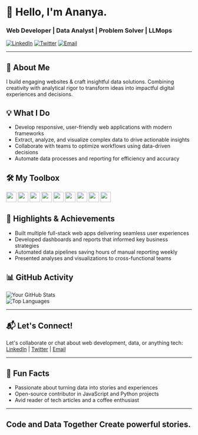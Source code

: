 # 👋 Hello, I'm Ananya.  
### Web Developer | Data Analyst | Problem Solver | LLMops

[![LinkedIn](https://img.shields.io/badge/LinkedIn-0077B5?style=for-the-badge&logo=linkedin&logoColor=white)](https://www.linkedin.com/in/ananyamajety2003/) 
[![Twitter](https://img.shields.io/badge/Twitter-1DA1F2?style=for-the-badge&logo=twitter&logoColor=white)](https://x.com/AnanyaMaje35310) 
[![Email](https://img.shields.io/badge/Email-D14836?style=for-the-badge&logo=gmail&logoColor=white)](mailto:ananyamajety20@gmail.com)

---

## 🚀 About Me  
I build engaging websites & craft insightful data solutions. Combining creativity with analytical rigor to transform ideas into impactful digital experiences and decisions.

## 💡 What I Do  
- Develop responsive, user-friendly web applications with modern frameworks  
- Extract, analyze, and visualize complex data to drive actionable insights  
- Collaborate with teams to optimize workflows using data-driven decisions  
- Automate data processes and reporting for efficiency and accuracy

## 🛠 My Toolbox  
<div>
  <img src="https://img.shields.io/badge/JavaScript-F7DF1E?style=for-the-badge&logo=javascript&logoColor=black" height="28" />
  <img src="https://img.shields.io/badge/React-61DAFB?style=for-the-badge&logo=react&logoColor=black" height="28" />
  <img src="https://img.shields.io/badge/Node.js-339933?style=for-the-badge&logo=nodedotjs&logoColor=white" height="28" />
  <img src="https://img.shields.io/badge/Python-3776AB?style=for-the-badge&logo=python&logoColor=white" height="28" />
  <img src="https://img.shields.io/badge/Pandas-150458?style=for-the-badge" height="28" />
  <img src="https://img.shields.io/badge/NumPy-013243?style=for-the-badge" height="28" />
  <img src="https://img.shields.io/badge/SQL-4479A1?style=for-the-badge&logo=sql&logoColor=white" height="28" />
  <img src="https://img.shields.io/badge/Tableau-E97627?style=for-the-badge&logo=tableau&logoColor=white" height="28" />
  <img src="https://img.shields.io/badge/Git-F05032?style=for-the-badge&logo=git&logoColor=white" height="28" />
</div>

## 🎯 Highlights & Achievements  
- Built multiple full-stack web apps delivering seamless user experiences  
- Developed dashboards and reports that informed key business strategies  
- Automated data pipelines saving hours of manual reporting weekly  
- Presented analyses and visualizations to cross-functional teams  

## 📊 GitHub Activity  
![Your GitHub Stats](https://github-readme-stats.vercel.app/api?username=yourusername&show_icons=true&theme=radical)  
![Top Languages](https://github-readme-stats.vercel.app/api/top-langs/?username=yourusername&layout=compact&theme=radical)

---

## 📬 Let's Connect!  
Let's collaborate or chat about web development, data, or anything tech:  
[LinkedIn](https://www.linkedin.com/in/ananyamajety2003/) | [Twitter](https://x.com/AnanyaMaje35310) | [Email](mailto:your-ananyamajety20@gmail.com)

---

## 🎉 Fun Facts  
- Passionate about turning data into stories and experiences  
- Open-source contributor in JavaScript and Python projects  
- Avid reader of tech articles and a coffee enthusiast  

---

## Code and Data Together Create powerful stories.
